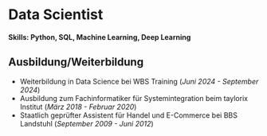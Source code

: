 # Data Scientist

#### Skills: Python, SQL, Machine Learning, Deep Learning

## Ausbildung/Weiterbildung
- Weiterbildung in Data Science bei WBS Training (_Juni 2024 - September 2024_)								       		
- Ausbildung zum Fachinformatiker für Systemintegration beim taylorix Institut (_März 2018 - Februar 2020_)	 			        		
- Staatlich geprüfter Assistent für Handel und E-Commerce bei BBS Landstuhl (_September 2009 - Juni 2012_)
